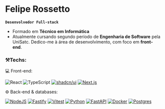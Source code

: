 # Felipe Rossetto

**`Desenvolvedor Full-stack`**

- Formado em **Técnico em Informática**
- Atualmente cursando segundo período de **Engenharia de Software** pela UniSatc. Dedico-me à área de desenvolvimento, com foco em **front-end**.

### ⚒️Techs:

💻  Front-end:

![React](https://img.shields.io/badge/react-%2320232a.svg?style=Plastic&logo=react&logoColor=%2361DAFB)
![TypeScript](https://img.shields.io/badge/typescript-%23007ACC.svg?style=Plastic&logo=typescript&logoColor=white)
[![shadcn/ui](https://img.shields.io/badge/shadcn%2Fui-000?logo=shadcnui&logoColor=fff)](#)
[![Next.js](https://img.shields.io/badge/Next.js-black?logo=next.js&logoColor=white)](#)


⚙️  Back-end & databases:

[![NodeJS](https://img.shields.io/badge/Node.js-6DA55F?logo=node.js&logoColor=white)](#)
[![Fastify](https://img.shields.io/badge/-Fastify-000000?style=flat&logo=fastify&logoColor=white)](#)
[![Vitest](https://img.shields.io/badge/Vitest-6E9F18?logo=vitest&logoColor=fff)](#)
[![Python](https://img.shields.io/badge/Python-3776AB?logo=python&logoColor=fff)](#)
[![FastAPI](https://img.shields.io/badge/FastAPI-009485.svg?logo=fastapi&logoColor=white)](#)
[![Docker](https://img.shields.io/badge/Docker-2496ED?logo=docker&logoColor=fff)](#)
[![Postgres](https://img.shields.io/badge/Postgres-%23316192.svg?logo=postgresql&logoColor=white)](#)

